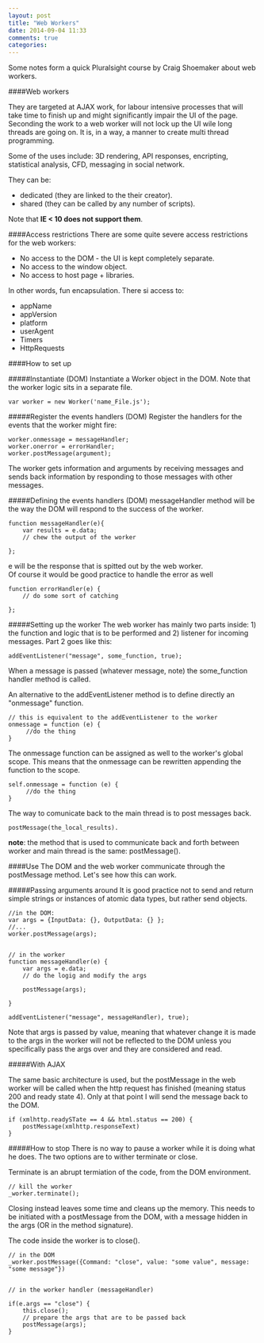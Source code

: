 ```yaml
---
layout: post
title: "Web Workers"
date: 2014-09-04 11:33
comments: true
categories: 
---
```

Some notes form a quick Pluralsight course by Craig Shoemaker about web workers.

####Web workers

They are targeted at AJAX work, for labour intensive processes that will take time to finish up and might significantly impair the UI of the page. Seconding the work to a web worker will not lock up the UI wile long threads are going on. It is, in a way, a manner to create multi thread programming.

Some of the uses include: 3D rendering, API responses, encripting, statistical analysis, CFD, messaging in social network.

They can be:

* dedicated (they are linked to the their creator).
* shared (they can be called by any number of scripts).


Note that **IE < 10 does not support them**.

####Access restrictions
There are some quite severe access restrictions for the web workers:

* No access to the DOM - the UI is kept completely separate.
* No access to the window object.
* No access to host page + libraries.

In other words, fun encapsulation. There si access to:

* appName
* appVersion
* platform
* userAgent
* Timers
* HttpRequests

####How to set up

#####Instantiate (DOM)
Instantiate a Worker object in the DOM. Note that the worker logic sits in a separate file.

	var worker = new Worker('name_File.js');

#####Register the events handlers (DOM)
Register the handlers for the events that the worker might fire:

	worker.onmessage = messageHandler;
	worker.onerror = errorHandler;
	worker.postMessage(argument);

The worker gets information and arguments by receiving messages and sends back information by responding to those messages with other messages. 

#####Defining the events handlers (DOM)
messageHandler method will be the way the DOM will respond to the success of the worker.

	function messageHandler(e){
		var results = e.data;
		// chew the output of the worker
		
	};

e will be the response that is spitted out by the web worker.	
Of course it would be good practice to handle the error as well

	function errorHandler(e) {
		// do some sort of catching
	
	};
	

#####Setting up the worker
The web worker has mainly two parts inside: 1) the function and logic that is to be performed and 2) listener for incoming messages. Part 2 goes like this:

	addEventListener("message", some_function, true); 

When a message is passed (whatever message, note) the some_function handler method is called.

An alternative to the addEventListener method is to define directly an "onmessage" function.

	// this is equivalent to the addEventListener to the worker
	onmessage = function (e) {
		 //do the thing
	}
	
The onmessage function can be assigned as well to the worker's global scope. This means that the onmessage can be rewritten appending the function to the scope.

	self.onmessage = function (e) {
		 //do the thing
	}	
	

The way to comunicate back to the main thread is to post messages back.

	postMessage(the_local_results). 
	
**note**: the method that is used to communicate back and forth between worker and main thread is the same: postMessage().

####Use
The DOM and the web worker communicate through the postMessage method. Let's see how this can work.

#####Passing arguments around
It is good practice not to send and return simple strings or instances of atomic data types, but rather send objects.
	
	//in the DOM:
	var args = {InputData: {}, OutputData: {} };
	//...
	worker.postMessage(args);


	// in the worker
	function messageHandler(e) {
		var args = e.data;
		// do the logig and modify the args
		
		postMessage(args);
		
	}
	
	addEventListener("message", messageHandler), true);

Note that args is passed by value, meaning that whatever change it is made to the args in the worker will not be reflected to the DOM unless you specifically pass the args over and they are considered and read.

#####With AJAX

The same basic architecture is used, but the postMessage in the web worker will be called when the http request has finished (meaning status 200 and ready state 4). Only at that point I will send the message back to the DOM.

	if (xmlhttp.readySTate == 4 && html.status == 200) {
		postMessage(xmlhttp.responseText)
	} 


#####How to stop
There is no way to pause a worker while it is doing what he does. The two options are to wither terminate or close. 

Terminate is an abrupt termiation of the code, from the DOM environment.

	// kill the worker
	_worker.terminate();
	
Closing instead leaves some time and cleans up the memory. This needs to be initiated with a postMessage from the DOM, with a message hidden in the args (OR in the method signature).

The code inside the worker is to close().

	// in the DOM
	_worker.postMessage({Command: "close", value: "some value", message: "some message"})
	
	
	// in the worker handler (messageHandler)
	
	if(e.args == "close") {
		this.close();
		// prepare the args that are to be passed back
		postMessage(args);
	}
	

	
	




